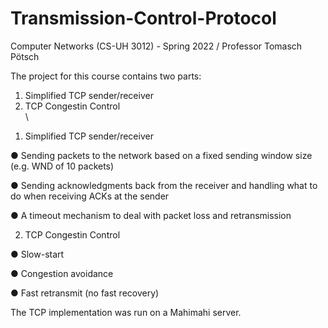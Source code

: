 # Transmission-Control-Protocol
Computer Networks (CS-UH 3012) - Spring 2022 / Professor Tomasch Pötsch


The project for this course contains two parts:
1. Simplified TCP sender/receiver
2. TCP Congestin Control
    \
       \
1) Simplified TCP sender/receiver

● Sending packets to the network based on a fixed sending window size (e.g. WND of 10
packets)

● Sending acknowledgments back from the receiver and handling what to do when
receiving ACKs at the sender

● A timeout mechanism to deal with packet loss and retransmission
   
  
2) TCP Congestin Control

● Slow-start

● Congestion avoidance

● Fast retransmit (no fast recovery)
   
      
The TCP implementation was run on a Mahimahi server.
